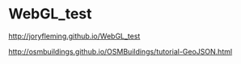 # WebGL_test

http://joryfleming.github.io/WebGL_test

http://osmbuildings.github.io/OSMBuildings/tutorial-GeoJSON.html
